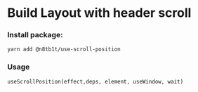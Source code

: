 # Build Layout with header scroll 

### Install package: 
```
yarn add @n8tb1t/use-scroll-position
```

### Usage
```
useScrollPosition(effect,deps, element, useWindow, wait)
```